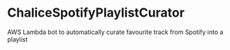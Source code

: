 # ChaliceSpotifyPlaylistCurator
AWS Lambda bot to automatically curate favourite track from Spotify into a playlist
